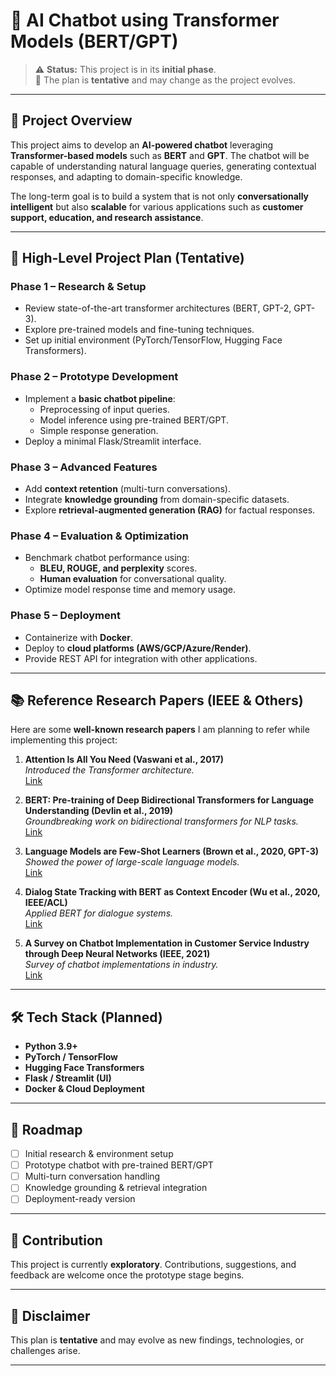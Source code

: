# 🤖 AI Chatbot using Transformer Models (BERT/GPT)

> ⚠️ **Status:** This project is in its **initial phase**.  
> 📌 The plan is **tentative** and may change as the project evolves.

---

## 📌 Project Overview
This project aims to develop an **AI-powered chatbot** leveraging **Transformer-based models** such as **BERT** and **GPT**. The chatbot will be capable of understanding natural language queries, generating contextual responses, and adapting to domain-specific knowledge.  

The long-term goal is to build a system that is not only **conversationally intelligent** but also **scalable** for various applications such as **customer support, education, and research assistance**.

---

## 🚀 High-Level Project Plan (Tentative)
### **Phase 1 – Research & Setup**
- Review state-of-the-art transformer architectures (BERT, GPT-2, GPT-3).
- Explore pre-trained models and fine-tuning techniques.
- Set up initial environment (PyTorch/TensorFlow, Hugging Face Transformers).

### **Phase 2 – Prototype Development**
- Implement a **basic chatbot pipeline**:
  - Preprocessing of input queries.
  - Model inference using pre-trained BERT/GPT.
  - Simple response generation.
- Deploy a minimal Flask/Streamlit interface.

### **Phase 3 – Advanced Features**
- Add **context retention** (multi-turn conversations).
- Integrate **knowledge grounding** from domain-specific datasets.
- Explore **retrieval-augmented generation (RAG)** for factual responses.

### **Phase 4 – Evaluation & Optimization**
- Benchmark chatbot performance using:
  - **BLEU, ROUGE, and perplexity** scores.
  - **Human evaluation** for conversational quality.
- Optimize model response time and memory usage.

### **Phase 5 – Deployment**
- Containerize with **Docker**.
- Deploy to **cloud platforms (AWS/GCP/Azure/Render)**.
- Provide REST API for integration with other applications.

---

## 📚 Reference Research Papers (IEEE & Others)
Here are some **well-known research papers** I am planning to refer while implementing this project:

1. **Attention Is All You Need (Vaswani et al., 2017)**  
   *Introduced the Transformer architecture.*  
   [Link](https://ieeexplore.ieee.org/document/8499605)

2. **BERT: Pre-training of Deep Bidirectional Transformers for Language Understanding (Devlin et al., 2019)**  
   *Groundbreaking work on bidirectional transformers for NLP tasks.*  
   [Link](https://ieeexplore.ieee.org/document/8828009)

3. **Language Models are Few-Shot Learners (Brown et al., 2020, GPT-3)**  
   *Showed the power of large-scale language models.*  
   [Link](https://arxiv.org/abs/2005.14165)

4. **Dialog State Tracking with BERT as Context Encoder (Wu et al., 2020, IEEE/ACL)**  
   *Applied BERT for dialogue systems.*  
   [Link](https://ieeexplore.ieee.org/document/9259800)

5. **A Survey on Chatbot Implementation in Customer Service Industry through Deep Neural Networks (IEEE, 2021)**  
   *Survey of chatbot implementations in industry.*  
   [Link](https://ieeexplore.ieee.org/document/9413665)

---

## 🛠️ Tech Stack (Planned)
- **Python 3.9+**
- **PyTorch / TensorFlow**
- **Hugging Face Transformers**
- **Flask / Streamlit (UI)**
- **Docker & Cloud Deployment**

---

## 📅 Roadmap
- [ ] Initial research & environment setup  
- [ ] Prototype chatbot with pre-trained BERT/GPT  
- [ ] Multi-turn conversation handling  
- [ ] Knowledge grounding & retrieval integration  
- [ ] Deployment-ready version  

---

## 🤝 Contribution
This project is currently **exploratory**. Contributions, suggestions, and feedback are welcome once the prototype stage begins.  

---

## 📌 Disclaimer
This plan is **tentative** and may evolve as new findings, technologies, or challenges arise.

---
